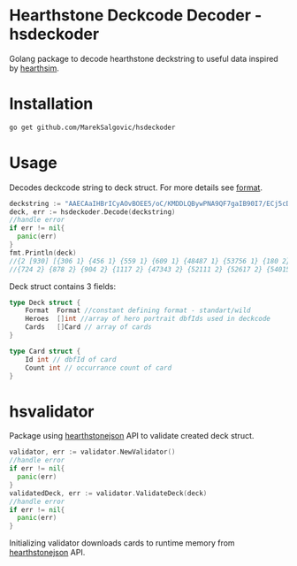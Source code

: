 # Hearthstone Deckcode Decoder - hsdeckoder

Golang package to decode hearthstone deckstring to useful data inspired by [hearthsim](https://hearthsim.info/docs/deckstrings/).

# Installation

```bash
go get github.com/MarekSalgovic/hsdeckoder
```



# Usage

Decodes deckcode string to deck struct. For more details see [format](https://hearthsim.info/docs/deckstrings/#format).
```go
deckstring := "AAECAaIHBrICyAOvBOEE5/oC/KMDDLQBywPNA9QF7gaIB90I7/ECj5cDiZsD/6UD9acDAA=="
deck, err := hsdeckoder.Decode(deckstring)
//handle error
if err != nil{
  panic(err)
}
fmt.Println(deck)
//{2 [930] [{306 1} {456 1} {559 1} {609 1} {48487 1} {53756 1} {180 2} {459 2} {461 2} 
//{724 2} {878 2} {904 2} {1117 2} {47343 2} {52111 2} {52617 2} {54015 2} {54261 2}]}
```

Deck struct contains 3 fields: 

```go
type Deck struct {
	Format	Format //constant defining format - standart/wild
	Heroes	[]int //array of hero portrait dbfIds used in deckcode
	Cards 	[]Card // array of cards
}

type Card struct {
	Id int // dbfId of card
	Count int // occurrance count of card
}
```

# hsvalidator

Package using [hearthstonejson](https://hearthstonejson.com) API to validate created deck struct.

```go
validator, err := validator.NewValidator()
//handle error
if err != nil{
  panic(err)
}
validatedDeck, err := validator.ValidateDeck(deck)
//handle error
if err != nil{
  panic(err)
}
```
Initializing validator downloads cards to runtime memory from [hearthstonejson](https://hearthstonejson.com) API.